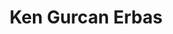---
layout: child_layout/text_page
title: Ken Gurcan Erbas
permalink: /about/our-people/ken-gurcan-erbas/
hero: /assets/img/content/hero-2.jpg
parent_index: 1
---